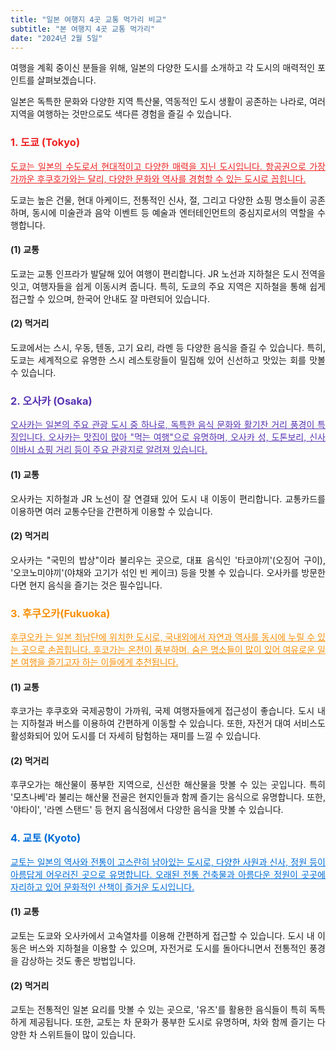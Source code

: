 ```yaml
---
title: "일본 여행지 4곳 교통 먹가리 비교"
subtitle: "본 여행지 4곳 교통 먹가리"
date: "2024년 2월 5일"
---
```




<p style="text-align: justify;" data-ke-size="size16">여행을 계획 중이신 분들을 위해, 일본의 다양한 도시를 소개하고 각 도시의 매력적인 포인트를 살펴보겠습니다.</p>
<p style="text-align: justify;" data-ke-size="size16"></p>
<p style="text-align: justify;" data-ke-size="size16">일본은 독특한 문화와 다양한 지역 특산물, 역동적인 도시 생활이 공존하는 나라로, 여러 지역을 여행하는 것만으로도 색다른 경험을 즐길 수 있습니다.</p>
<p style="text-align: justify;" data-ke-size="size16"></p>
<p style="text-align: justify;" data-ke-size="size16"></p>
<h3 style="text-align: justify;" data-ke-size="size23"><b><span style="color: #ee2323;">1. 도쿄 (Tokyo)</span></b></h3>
<p style="text-align: justify;" data-ke-size="size16"><span style="color: #ee2323;"><u>도쿄는 일본의 수도로서 현대적이고 다양한 매력을 지닌 도시입니다. 항공권으로 가장 가까운 후쿠호가와는 달리, 다양한 문화와 역사를 경험할 수 있는 도시로 꼽힙니다.</u></span></p>
<p style="text-align: justify;" data-ke-size="size16"></p>
<p style="text-align: justify;" data-ke-size="size16">도쿄는 높은 건물, 현대 아케이드, 전통적인 신사, 절, 그리고 다양한 쇼핑 명소들이 공존하며, 동시에 미술관과 음악 이벤트 등 예술과 엔터테인먼트의 중심지로서의 역할을 수행합니다.</p>
<p style="text-align: justify;" data-ke-size="size16"></p>
<h4 style="text-align: justify;" data-ke-size="size20">(1) 교통</h4>
<p style="text-align: justify;" data-ke-size="size16">도쿄는 교통 인프라가 발달해 있어 여행이 편리합니다. JR 노선과 지하철은 도시 전역을 잇고, 여행자들을 쉽게 이동시켜 줍니다. 특히, 도쿄의 주요 지역은 지하철을 통해 쉽게 접근할 수 있으며, 한국어 안내도 잘 마련되어 있습니다.</p>
<p style="text-align: justify;" data-ke-size="size16"></p>
<h4 style="text-align: justify;" data-ke-size="size20">(2) 먹거리</h4>
<p style="text-align: justify;" data-ke-size="size16">도쿄에서는 스시, 우동, 텐동, 고기 요리, 라멘 등 다양한 음식을 즐길 수 있습니다. 특히, 도쿄는 세계적으로 유명한 스시 레스토랑들이 밀집해 있어 신선하고 맛있는 회를 맛볼 수 있습니다.</p>
<p style="text-align: justify;" data-ke-size="size16"></p>
<p style="text-align: justify;" data-ke-size="size16"></p>
<h3 style="text-align: justify;" data-ke-size="size23"><b><span style="color: #5733b1;">2. 오사카 (Osaka)</span></b></h3>
<p style="text-align: justify;" data-ke-size="size16"></p>
<p style="text-align: justify;" data-ke-size="size16"><span style="color: #5733b1;"><u>오사카는 일본의 주요 관광 도시 중 하나로, 독특한 음식 문화와 활기찬 거리 풍경이 특징입니다. 오사카는 맛집이 많아 "먹는 여행"으로 유명하며, 오사카 성, 도톤보리, 신사이바시 쇼핑 거리 등이 주요 관광지로 알려져 있습니다.</u></span></p>
<p style="text-align: justify;" data-ke-size="size16"></p>
<h4 style="text-align: justify;" data-ke-size="size20">(1) 교통</h4>
<p style="text-align: justify;" data-ke-size="size16">오사카는 지하철과 JR 노선이 잘 연결돼 있어 도시 내 이동이 편리합니다. 교통카드를 이용하면 여러 교통수단을 간편하게 이용할 수 있습니다.</p>
<p style="text-align: justify;" data-ke-size="size16"></p>
<h4 style="text-align: justify;" data-ke-size="size20">(2) 먹거리</h4>
<p style="text-align: justify;" data-ke-size="size16">오사카는 "국민의 밥상"이라 불리우는 곳으로, 대표 음식인 '타코야끼'(오징어 구이), '오코노미야끼'(야채와 고기가 섞인 빈 케이크) 등을 맛볼 수 있습니다. 오사카를 방문한다면 현지 음식을 즐기는 것은 필수입니다.</p>
<p style="text-align: justify;" data-ke-size="size16"></p>
<p style="text-align: justify;" data-ke-size="size16"></p>
<h3 style="text-align: justify;" data-ke-size="size23"><b><span style="color: #f89009;">3. 후쿠오카(Fukuoka)</span></b></h3>
<p style="text-align: justify;" data-ke-size="size16"></p>
<p style="text-align: justify;" data-ke-size="size16"><span style="color: #f89009;"><u>후쿠오카 는 일본 최남단에 위치한 도시로, 국내외에서 자연과 역사를 동시에 누릴 수 있는 곳으로 손꼽힙니다. 후코가는 온천이 풍부하며, 숨은 명소들이 많이 있어 여유로운 일본 여행을 즐기고자 하는 이들에게 추천됩니다.</u></span></p>
<p style="text-align: justify;" data-ke-size="size16"></p>
<h4 style="text-align: justify;" data-ke-size="size20">(1) 교통</h4>
<p style="text-align: justify;" data-ke-size="size16">후코가는 후쿠호와 국제공항이 가까워, 국제 여행자들에게 접근성이 좋습니다. 도시 내는 지하철과 버스를 이용하여 간편하게 이동할 수 있습니다. 또한, 자전거 대여 서비스도 활성화되어 있어 도시를 더 자세히 탐험하는 재미를 느낄 수 있습니다.</p>
<p style="text-align: justify;" data-ke-size="size16"></p>
<h4 style="text-align: justify;" data-ke-size="size20">(2) 먹거리</h4>
<p style="text-align: justify;" data-ke-size="size16">후쿠오가는 해산물이 풍부한 지역으로, 신선한 해산물을 맛볼 수 있는 곳입니다. 특히 '모츠나베'라 불리는 해산물 전골은 현지인들과 함께 즐기는 음식으로 유명합니다. 또한, '야타이', '라멘 스탠드' 등 현지 음식점에서 다양한 음식을 맛볼 수 있습니다.</p>
<p style="text-align: justify;" data-ke-size="size16"></p>
<p style="text-align: justify;" data-ke-size="size16"></p>
<h3 style="text-align: justify;" data-ke-size="size23"><b><span style="color: #006dd7;">4. 교토 (Kyoto)</span></b></h3>
<p style="text-align: justify;" data-ke-size="size16"></p>
<p style="text-align: justify;" data-ke-size="size16"><span style="color: #006dd7;"><u>교토는 일본의 역사와 전통이 고스란히 남아있는 도시로, 다양한 사원과 신사, 정원 등이 아름답게 어우러진 곳으로 유명합니다. 오래된 전통 건축물과 아름다운 정원이 곳곳에 자리하고 있어 문화적인 산책이 즐거운 도시입니다.</u></span></p>
<p style="text-align: justify;" data-ke-size="size16"></p>
<h4 style="text-align: justify;" data-ke-size="size20">(1) 교통</h4>
<p style="text-align: justify;" data-ke-size="size16">교토는 도쿄와 오사카에서 고속열차를 이용해 간편하게 접근할 수 있습니다. 도시 내 이동은 버스와 지하철을 이용할 수 있으며, 자전거로 도시를 돌아다니면서 전통적인 풍경을 감상하는 것도 좋은 방법입니다.</p>
<p style="text-align: justify;" data-ke-size="size16"></p>
<h4 style="text-align: justify;" data-ke-size="size20">(2) 먹거리</h4>
<p style="text-align: justify;" data-ke-size="size16">교토는 전통적인 일본 요리를 맛볼 수 있는 곳으로, '유즈'를 활용한 음식들이 특히 독특하게 제공됩니다. 또한, 교토는 차 문화가 풍부한 도시로 유명하며, 차와 함께 즐기는 다양한 차 스위트들이 많이 있습니다.</p>